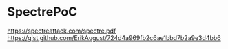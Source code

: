 # SpectrePoC

https://spectreattack.com/spectre.pdf
https://gist.github.com/ErikAugust/724d4a969fb2c6ae1bbd7b2a9e3d4bb6